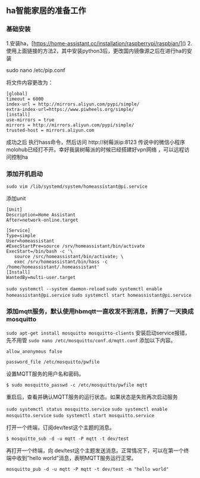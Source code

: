 ## ha智能家居的准备工作

### 基础安装
1.安装ha，[https://home-assistant.cc/installation/raspberrypi/raspbian/]()
2.使用上面链接的方法2，其中安装python3后，更改国内镜像源之后在进行ha的安装

sudo nano /etc/pip.conf

将文件内容更改为：

```
[global]
timeout = 6000
index-url = http://mirrors.aliyun.com/pypi/simple/
extra-index-url=https://www.piwheels.org/simple/
[install]
use-mirrors = true
mirrors = http://mirrors.aliyun.com/pypi/simple/
trusted-host = mirrors.aliyun.com
```

成功之后 执行hass命令，然后访问 http://树莓派ip:8123
传说中的微信小程序molohub已经打不开。幸好我装树莓派的时候已经搭建好vpn网络 ，可以远程访问控制ha

### 添加开机启动


`sudo vim /lib/systemd/system/homeassistant@pi.service`

添加unit

```
[Unit]
Description=Home Assistant
After=network-online.target

[Service]
Type=simple
User=homeassistant
#ExecStartPre=source /srv/homeassistant/bin/activate
ExecStart=/bin/bash -c '\
   source /src/homeassistant/bin/activate; \
   exec /srv/homeassistant/bin/hass -c /home/homeassistant/.homeassistant'
[Install]
WantedBy=multi-user.target

```

`sudo systemctl --system daemon-reload`
`sudo systemctl enable homeassistant@pi.service`
`sudo systemctl start homeassistant@pi.service`


### 添加mqtt服务，默认使用hbmqtt一直收发不到消息，折腾了一天换成mosquitto
`sudo apt-get install mosquitto mosquitto-clients`
安装启动service报错，先不用管
`sudo nano /etc/mosquitto/conf.d/mqtt.conf`
添加以下内容。

```
allow_anonymous false

password_file /etc/mosquitto/pwfile
```

设置MQTT服务的用户名和密码。

`$ sudo mosquitto_passwd -c /etc/mosquitto/pwfile mqtt`


重启后，查看并确认MQTT服务的运行状态。如果状态是失败再次启动服务

`sudo systemctl status mosquitto.service`
`sudo systemctl enable mosquitto.service`
`sudo systemctl start mosquitto.service`

打开一个终端，订阅dev/test这个主题的消息。

`$ mosquitto_sub -d -u mqtt -P mqtt -t dev/test`


再打开一个终端，向 dev/test这个主题发送消息。正常情况下，可以在第一个终端中收到”hello world”消息，表明MQTT服务运行正常。

`mosquitto_pub -d -u mqtt -P mqtt -t dev/test -m "hello world"`

